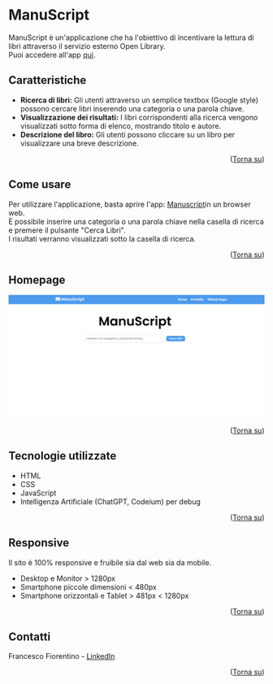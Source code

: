 <a name="readme-top"></a>

# <h1>ManuScript</h1>

<p>ManuScript è un'applicazione che ha l'obiettivo di incentivare la lettura di libri attraverso il servizio esterno Open Library. <br>
Puoi accedere all'app <a href="https://manuscript-ff.netlify.app">qui</a>.</p>


## Caratteristiche
- **Ricerca di libri:** Gli utenti attraverso un semplice textbox (Google style) possono cercare libri inserendo una categoria o una parola chiave.
- **Visualizzazione dei risultati:** I libri corrispondenti alla ricerca vengono visualizzati sotto forma di elenco, mostrando titolo e autore.
- **Descrizione del libro:** Gli utenti possono cliccare su un libro per visualizzare una breve descrizione.

<p align="right">(<a href="#readme-top">Torna su</a>)</p> 

## Come usare
Per utilizzare l'applicazione, basta aprire l'app: <a href="https://manuscript-ff.netlify.app">Manuscript</a>in un browser web. <br>
È possibile inserire una categoria o una parola chiave nella casella di ricerca e premere il pulsante "Cerca Libri". <br>
I risultati verranno visualizzati sotto la casella di ricerca.

<p align="right">(<a href="#readme-top">Torna su</a>)</p>

## Homepage

<a href="https://manuscript-ff.netlify.app"><img src="assets/img/screenshot.png"></a>

<p align="right">(<a href="#readme-top">Torna su</a>)</p> 

## Tecnologie utilizzate
- HTML
- CSS
- JavaScript
- Intelligenza Artificiale (ChatGPT, Codeium) per debug

<p align="right">(<a href="#readme-top">Torna su</a>)</p> 

## Responsive

<p>Il sito è 100% responsive e fruibile sia dal web sia da mobile. <br>

- Desktop e Monitor > 1280px
- Smartphone piccole dimensioni < 480px
- Smartphone orizzontali e Tablet > 481px < 1280px


<p align="right">(<a href="#readme-top">Torna su</a>)</p> 

## Contatti

Francesco Fiorentino - [LinkedIn](https://www.linkedin.com/in/francesco-fiorentino-8a854216a/)

<p align="right">(<a href="#readme-top">Torna su</a>)</p> 

